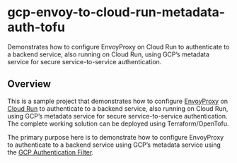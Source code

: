 # gcp-envoy-to-cloud-run-metadata-auth-tofu

Demonstrates how to configure EnvoyProxy on Cloud Run to authenticate to a backend service, also running on Cloud Run, using GCP’s metadata service for secure service-to-service authentication.

## Overview

This is a sample project that demonstrates how to configure [EnvoyProxy](https://www.envoyproxy.io/) on [Cloud Run](https://cloud.google.com/run) to authenticate to a backend service, also running on Cloud Run, using GCP’s metadata service for secure service-to-service authentication. The complete working solution can be deployed using Terraform/OpenTofu.

The primary purpose here is to demonstrate how to configure EnvoyProxy to authenticate to a backend service using GCP’s metadata service using the [GCP Authentication Filter](https://www.envoyproxy.io/docs/envoy/latest/configuration/http/http_filters/gcp_authn_filter).

<!-- BEGIN_TF_DOCS -->
<!-- END_TF_DOCS -->
